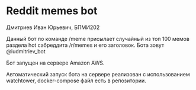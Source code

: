 # Reddit memes bot

Дмитриев Иван Юрьевич, БПМИ202

Данный бот по команде /meme присылает случайный из топ 100 мемов раздела hot сабреддита /r/memes и его заголовок. Бота зовут @iudmitriev_bot

Бот запущен на сервере Amazon AWS.

Автоматический запуск бота на сервере реализован с использованием watchtower, docker-compose файл есть в репозитории.

